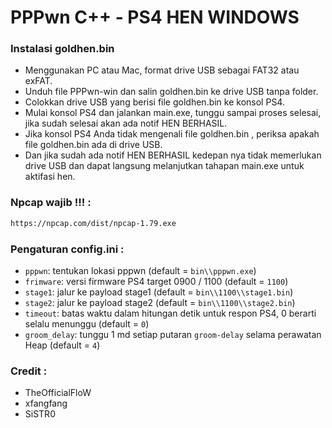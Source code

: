 # PPPwn C++ - PS4 HEN WINDOWS

### Instalasi goldhen.bin
- Menggunakan PC atau Mac, format drive USB sebagai FAT32 atau exFAT.
- Unduh file PPPwn-win dan salin goldhen.bin ke drive USB tanpa folder.
- Colokkan drive USB yang berisi file goldhen.bin ke konsol PS4.
- Mulai konsol PS4 dan jalankan main.exe, tunggu sampai proses selesai, jika sudah selesai akan ada notif HEN BERHASIL.
- Jika konsol PS4 Anda tidak mengenali file goldhen.bin , periksa apakah file goldhen.bin ada di drive USB.
- Dan jika sudah ada notif HEN BERHASIL kedepan nya tidak memerlukan drive USB dan dapat langsung melanjutkan tahapan main.exe untuk aktifasi hen.

### Npcap wajib !!! :
```sh
https://npcap.com/dist/npcap-1.79.exe
```

### Pengaturan config.ini :
- `pppwn`: tentukan lokasi pppwn (default = `bin\\pppwn.exe`)
- `frimware`: versi firmware PS4 target 0900 / 1100 (default = `1100`)
- `stage1`: jalur ke payload stage1 (default = `bin\\1100\\stage1.bin`)
- `stage2`: jalur ke payload stage2 (default = `bin\\1100\\stage2.bin`)
- `timeout`: batas waktu dalam hitungan detik untuk respon PS4, 0 berarti selalu menunggu (default = `0`)
- `groom_delay`: tunggu 1 md setiap putaran `groom-delay` selama perawatan Heap (default = `4`)

### Credit :
- TheOfficialFloW
- xfangfang
- SiSTR0
